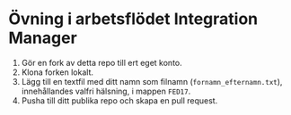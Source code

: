# Övning i arbetsflödet Integration Manager

1. Gör en fork av detta repo till ert eget konto.
2. Klona forken lokalt.
3. Lägg till en textfil med ditt namn som filnamn (`fornamn_efternamn.txt`), innehållandes valfri hälsning, i mappen `FED17`.
4. Pusha till ditt publika repo och skapa en pull request.
